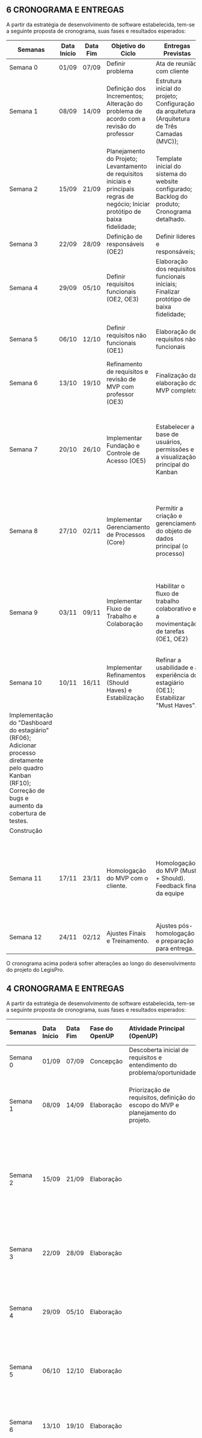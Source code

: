 ## 6 CRONOGRAMA E ENTREGAS

A partir da estratégia de desenvolvimento de software estabelecida, tem-se a seguinte proposta de cronograma, suas fases e resultados esperados:

| Semanas | Data Início | Data Fim | Objetivo do Ciclo | Entregas Previstas | Validação do Cliente | Fase do OpenUP |
| --- | --- | --- | --- | --- | --- | --- |
| Semana 0 | 01/09 | 07/09 | Definir problema | Ata de reunião com cliente | Aprovação do problema. | Concepção |
| Semana 1 | 08/09 | 14/09 | Definição dos Incrementos; Alteração do problema de acordo com a revisão do professor | Estrutura inicial do projeto; Configuração da arquitetura (Arquitetura de Três Camadas (MVC)); | Detalhamento do problema e validação de objetivos do produto. | Elaboração |
| Semana 2 | 15/09 | 21/09 | Planejamento do Projeto; Levantamento de requisitos iniciais e principais regras de negócio; Iniciar protótipo de baixa fidelidade; | Template inicial do sistema do website configurado; Backlog do produto; Cronograma detalhado. | Protótipo de baixa fidelidade; | Elaboração |
| Semana 3 | 22/09 | 28/09 | Definição de responsáveis (OE2) | Definir líderes e responsáveis; | Líderes definidos | Elaboração |
| Semana 4 | 29/09 | 05/10 | Definir requisitos funcionais (OE2, OE3) | Elaboração dos requisitos funcionais iniciais; Finalizar protótipo de baixa fidelidade; | Protótipo de alta fidelidade | Elaboração |
| Semana 5 | 06/10 | 12/10 | Definir requisitos não funcionais (OE1) | Elaboração de requisitos não funcionais | Feedback com o cliente sobre os requisitos não funcionais do projeto | Elaboração |
| Semana 6 | 13/10 | 19/10 | Refinamento de requisitos e revisão de MVP com professor (OE3) | Finalização da elaboração do MVP completo | Validação da estrutura do MVP com professor e cliente | Elaboração |
| Semana 7 | 20/10 | 26/10 | Implementar Fundação e Controle de Acesso (OE5) | Estabelecer a base de usuários, permissões e a visualização principal do Kanban | Sistema de cadastro de usuários (Sócio/Estagiário) (RF-08); Login funcional com restrição de acesso (RF04); Estrutura visual do Kanban com colunas (RF12) | Construção |
| Semana 8 | 27/10 | 02/11 | Implementar Gerenciamento de Processos (Core) | Permitir a criação e gerenciamento do objeto de dados principal (o processo) | Formulários para cadastrar (RF01) e editar (RF02) processos; Os processos criados aparecem no Kanban (RF12); Visualização de detalhes (RF07) | Construção |
| Semana 9 | 03/11 | 09/11 | Implementar Fluxo de Trabalho e Colaboração | Habilitar o fluxo de trabalho colaborativo e a movimentação de tarefas (OE1, OE2) | Funcionalidade para atribuir (RF03) e transferir (RF05) um responsável; Interação de arrastar e soltar (drag-and-drop) para atualizar o status no Kanban (RF09) | Construção |
| Semana 10 | 10/11 | 16/11 | Implementar Refinamentos (Should Haves) e Estabilização | Refinar a usabilidade e a experiência do estagiário (OE1); Estabilizar "Must Haves".
| Implementação do "Dashboard do estagiário" (RF06); Adicionar processo diretamente pelo quadro Kanban (RF10); Correção de bugs e aumento da cobertura de testes. | 
Construção |
| Semana 11 | 17/11 | 23/11 | Homologação do MVP com o cliente. | Homologação do MVP (Must + Should). Feedback final da equipe | Sistema integrado (painel, fluxo, dashboard); Feedback final da equipe de desenvolvimento; Sistema preparado para testes de aceitação | Transição |
| Semana 12 | 24/11 | 02/12 | Ajustes Finais e Treinamento. | Ajustes pós-homologação e preparação para entrega. | Feedback do sócio e validação em uso real. | Transição |

O cronograma acima poderá sofrer alterações ao longo do desenvolvimento do projeto do LegisPro.



## 4 CRONOGRAMA E ENTREGAS

A partir da estratégia de desenvolvimento de software estabelecida, tem-se a seguinte proposta de cronograma, suas fases e resultados esperados:

| Semanas | Data Início | Data Fim | Fase do OpenUP | Atividade Principal (OpenUP) | Requisitos Rastreados (MVP) | Objetivo do Ciclo | Entregas Previstas | Validação do Cliente |
| :--- | :--- | :--- | :--- | :--- | :--- | :--- | :--- | :--- |
| Semana 0 | 01/09 | 07/09 | Concepção | Descoberta inicial de requisitos e entendimento do problema/oportunidade. | N/A | Definir problema | Ata de reunião com cliente | Aprovação do problema. |
| Semana 1 | 08/09 | 14/09 | Elaboração | Priorização de requisitos, definição do escopo do MVP e planejamento do projeto. | OE1, OE2, OE3 | Definição dos Incrementos ; Alteração do problema de acordo com a revisão do professor | Estrutura inicial do projeto; Configuração da arquitetura (Arquitetura de Três Camadas (MVC)); | Detalhamento do problema e validação de objetivos do produto. |
| Semana 2 | 15/09 | 21/09 | Elaboração | | N/A | Planejamento do Projeto; Levantamento de requisitos iniciais e principais regras de negócio; iniciar protótipo de baixa fidelidade; | Template inicial do sistema do website configurado; Backlog do produto; Cronograma detalhado. | Protótipo de baixa fidelidade; |
| Semana 3 | 22/09 | 28/09 | Elaboração | | N/A | Definir líderes e responsáveis; finalizar protótipo de baixa fidelidade; | N/A | N/A |
| Semana 4 | 29/09 | 05/10 | Elaboração | | N/A | Elaboração dos requisitos funcionais iniciais; Finalizar protótipo de baixa fidelidade; | Layout inicial do painel; Listagem básica de demandas; Protótipo navegável; | Feedback sobre requisitos funcionais com o cliente |
| Semana 5 | 06/10 | 12/10 | Elaboração | | N/A | Elaboração de requisitos não funcionais; | Elaboração de requisitos não funcionais do sistema | Feedback com o cliente sobre os requisitos não funcionais do projeto |
| Semana 6 | 13/10 | 19/10 | Elaboração | | N/A | Finalização da elaboração do MVP completo;  | Tratamento final da documentação do MVP, preparações para iniciar construção. | Validação da estrutura do MVP com professor e cliente. |
| Semana 7 | 20/10 | 26/10 | Construção | Implementar Fundação e Controle de Acesso | RF-08, RF-04, RF-12 | Estabelecer a base de usuários, permissões e a visualização principal do Kanban. | Sistema de cadastro de usuários (Sócio/Estagiário) (RF-08); Login funcional com restrição de acesso (RF-04); Estrutura visual do Kanban com colunas (RF-12). | N/A |
| Semana 8 | 27/10 | 02/11 | Construção | Implementar Gerenciamento de Processos (Core) | RF-01, RF-02, RF-07 | Permitir a criação e gerenciamento do objeto de dados principal (o processo). | Formulários para cadastrar (RF-01) e editar (RF-02) processos; Os processos criados aparecem no Kanban (RF-12); Visualização de detalhes (RF-07). | N/A |
| Semana 9 | 03/11 | 09/11 | Construção | Implementar Fluxo de Trabalho e Colaboração | RF-03, RF-05, RF-09 | Habilitar o fluxo de trabalho colaborativo e a movimentação de tarefas (OE1, OE2). | Funcionalidade para atribuir (RF-03) e transferir (RF-05) um responsável; Interação de arrastar e soltar (drag-and-drop) para atualizar o status no Kanban (RF-09). | N/A |
| Semana 10 | 10/11 | 16/11 | Construção | Implementar Refinamentos (Should Haves) e Estabilização | RF-06, RF-10 | Refinar a usabilidade e a experiência do estagiário (OE1); Estabilizar "Must Haves". | Implementação do "Dashboard do estagiário" (RF-06); Adicionar processo diretamente pelo quadro Kanban (RF-10); Correção de bugs e aumento da cobertura de testes. | Feedback sobre a utilidade do dashboard do estagiário (RF-06) e a agilidade de criar processos pelo Kanban (RF-10). |
| Semana 11 | 17/11 | 23/11 | Transição | Homologação do MVP com o cliente. | Todos (MVP) | Homologação do MVP (Must + Should). | Sistema integrado (painel, fluxo, dashboard); Feedback final da equipe de desenvolvimento; Sistema preparado para testes de aceitação. | Homologação do MVP com casos de uso reais (Cliente testa o fluxo completo de ponta a ponta). |
| Semana 12 | 24/11 | 02/12 | Transição | Ajustes Finais e Treinamento. | N/A | Ajustes pós-homologação e preparação para entrega. | Correções finais baseadas no feedback da homologação (Semana 11); Treinamento da equipe do cliente. | Feedback do sócio e validação final em uso real. Aprovação para Go-live. |

O cronograma acima poderá sofrer alterações ao longo do desenvolvimento do projeto do LegisPro.
